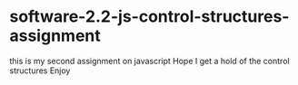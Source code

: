 # software-2.2-js-control-structures-assignment
this is my second assignment on javascript
Hope I get a hold of the control structures
Enjoy
